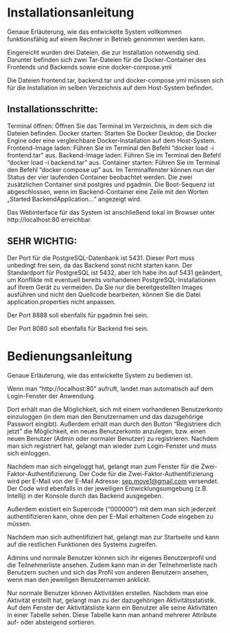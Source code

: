 # Installationsanleitung
Genaue Erläuterung, wie das entwickelte System vollkommen funktionsfähig auf einem Rechner in Betrieb genommen werden kann.

Eingereicht wurden drei Dateien, die zur Installation notwendig sind. Darunter befinden sich zwei Tar-Dateien für die Docker-Container des Frontends und Backends sowie eine docker-compose.yml

Die Dateien frontend.tar, backend.tar und docker-compose.yml müssen sich für die Installation im selben Verzeichnis auf dem Host-System befinden.

## Installationsschritte:

Terminal öffnen: Öffnen Sie das Terminal im Verzeichnis, in dem sich die Dateien befinden.
Docker starten: Starten Sie Docker Desktop, die Docker Engine oder eine vergleichbare Docker-Installation auf dem Host-System.
Frontend-Image laden: Führen Sie im Terminal den Befehl “docker load -i frontend.tar” aus.
Backend-Image laden: Führen Sie im Terminal den Befehl “docker load -i backend.tar” aus.
Container starten: Führen Sie im Terminal den Befehl “docker compose up” aus.
Im Terminalfenster können nun der Status der vier laufenden Container beobachtet werden. Die zwei zusätzlichen Container sind postgres und pgadmin. Die Boot-Sequenz ist abgeschlossen, wenn im Backend-Container eine Zeile mit den Worten „Started BackendApplication…“ angezeigt wird.

Das Webinterface für das System ist anschließend lokal im Browser unter http://localhost:80 erreichbar.

## SEHR WICHTIG:

Der Port für die PostgreSQL-Datenbank ist 5431. Dieser Port muss unbedingt frei sein, da das Backend sonst nicht starten kann.
Der Standardport für PostgreSQL ist 5432, aber Ich habe ihn auf 5431 geändert, um Konflikte mit eventuell bereits vorhandenen PostgreSQL-Installationen auf Ihrem Gerät zu vermeiden. 
Da Sie nur die bereitgestellten Images ausführen und nicht den Quellcode bearbeiten, können Sie die Datei application.properties nicht anpassen.

Der Port 8888 soll ebenfalls für pgadmin frei sein.

Der Port 8080 soll ebenfalls für Backend frei sein.




# Bedienungsanleitung
Genaue Erläuterung, wie das entwickelte System zu bedienen ist.

Wenn man “http://localhost:80” aufruft, landet man automatisch auf dem Login-Fenster der Anwendung.

Dort erhält man die Möglichkeit, sich mit einem vorhandenen Benutzerkonto einzuloggen (in dem man den Benutzernamen und das dazugehörige Passwort eingibt). Außerdem erhält man durch den Button “Registriere dich jetzt” die Möglichkeit, ein neues Benutzerkonto anzulegen, bzw. einen neuen Benutzer (Admin oder normaler Benutzer) zu registrieren. Nachdem man sich registriert hat, gelangt man wieder zum Login-Fenster und muss sich einloggen.

Nachdem man sich eingeloggt hat, gelangt man zum Fenster für die Zwei-Faktor-Authentifizierung. Der Code für die Zwei-Faktor-Authentifizierung wird per E-Mail von der E-Mail Adresse: sep.move1@gmail.com versendet. Der Code wird ebenfalls in der jeweiligen Entwicklungsumgebung (z.B. Intellij)  in der Konsole durch das Backend ausgegeben.

Außerdem existiert ein Supercode (“000000”) mit dem man sich jederzeit authentifizieren kann, ohne den per E-Mail erhaltenen Code eingeben zu müssen.

Nachdem man sich authentifiziert hat, gelangt man zur Startseite und kann auf die restlichen Funktionen des Systems zugreifen.

Admins und normale Benutzer können sich ihr eigenes Benutzerprofil und die Teilnehmerliste ansehen. Zudem kann man in der Teilnehmerliste nach Benutzern suchen und sich das Profil von anderen Benutzern ansehen, wenn man den jeweiligen Benutzernamen anklickt.

Nur normale Benutzer können Aktivitäten erstellen. Nachdem man eine Aktivität erstellt hat, gelangt man zu der dazugehörigen Aktivitätsstatistik. Auf dem Fenster der Aktivitätsliste kann ein Benutzer alle seine Aktivitäten in einer Tabelle sehen. Diese Tabelle kann man anhand mehrerer Attribute auf- oder absteigend sortieren.
